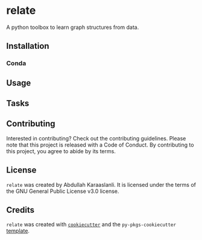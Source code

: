 # relate

A python toolbox to learn graph structures from data.

## Installation

### Conda

## Usage

## Tasks

## Contributing

Interested in contributing? Check out the contributing guidelines. Please note
that this project is released with a Code of Conduct. By contributing to this
project, you agree to abide by its terms.

## License

`relate` was created by Abdullah Karaaslanli. It is licensed under the terms of
the GNU General Public License v3.0 license.

## Credits

`relate` was created with
[`cookiecutter`](https://cookiecutter.readthedocs.io/en/latest/) and the
`py-pkgs-cookiecutter`
[template](https://github.com/py-pkgs/py-pkgs-cookiecutter).

